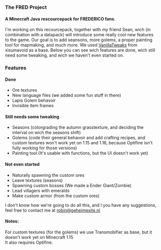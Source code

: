 ### The FRED Project
#### A Minecraft Java rescourcepack for FREDERICO fans.

I'm working on this recourcepack, together with my friend Sean, wich (in combination with a datapack) will introduce some really cool new features to the game. Our goal is to add seansons, more golems, a proper painting tool for mapmaking, and much more. 
We used [VanillaTweaks](https://vanillatweaks.net/) from xisumavoid as a base.
Below you can see wich features are done, wich still need some tweaking, and wich we haven't even started on.

### Features
#### Done
- Ore textures
- New language files (we added some fun stuff in there)
- Lapis Golem behavoir
- Invisible item frames
#### Still needs some tweaking
- Seasons (colorgrading the autumn grasstexture, and deciding the interval on wich the seasons shift)
- Golems (code their general behavoir and add crafting recipes, and custom textures won't work yet on 1.15 and 1.16, because Optifine isn't fully working for those versions)
- Painting tool (It's usable with functions, but the UI doesn't work yet)
#### Not even started
- Naturally spawning the custom ores
- Leave textures (seasons)
- Spawning custom bosses (We made a Ender Giant/Zombie)
- Lead villagers with emeralds
- Make custom armor (from the custom ores)

I don't know how we're going to do all this, and I you have any suggestions, feel free to contact me at robin@geheimesite.nl

#### Notes:
For custom textures (for the golems) we use Transmobifier as base, but it doesn't work yet on Minecraft 1.15<br>
It also requires Optifine.
